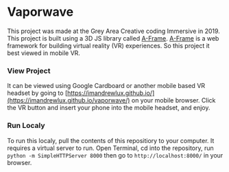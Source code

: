 # Vaporwave
This project was made at the Grey Area Creative coding Immersive in 2019. This project is built using a 3D JS library called [A-Frame](https://aframe.io/). [A-Frame](https://aframe.io/) is a web framework for building virtual reality (VR) experiences. So this project it best viewed in mobile VR. 
### View Project
It can be viewed using Google Cardboard or another mobile based VR headset by going to [https://imandrewlux.github.io/](https://imandrewlux.github.io/vaporwave/) on your mobile browser. Click the VR button and insert your phone into the mobile headset, and enjoy. 

### Run Localy
To run this localy, pull the contents of this repositiory to your computer. It requires a virtual server to run. Open Terminal, cd into the repository, run `python -m SimpleHTTPServer 8000` then go to `http://localhost:8000/` in your browser.